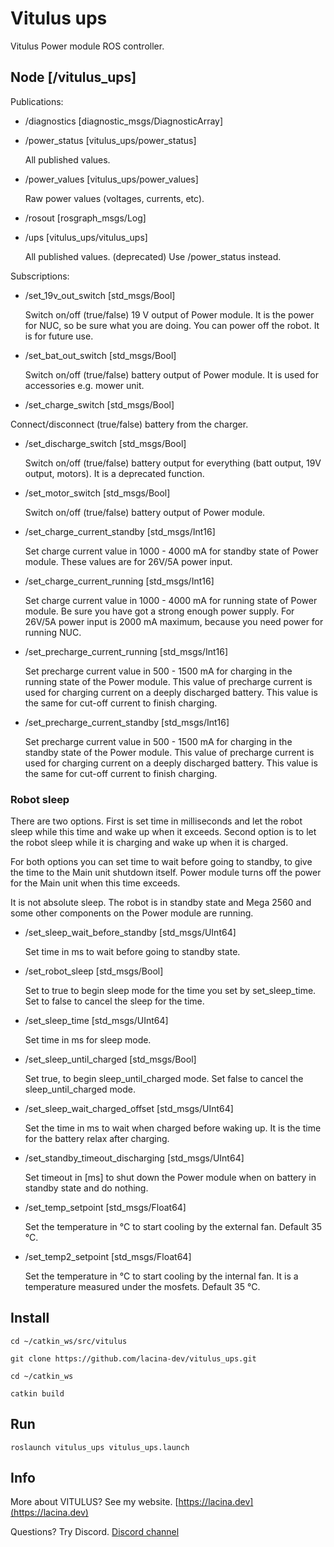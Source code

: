 # Vitulus ups
 Vitulus Power module ROS controller.

## Node [/vitulus_ups]

Publications: 

 * /diagnostics [diagnostic_msgs/DiagnosticArray]

 * /power_status [vitulus_ups/power_status]

    All published values.

 * /power_values [vitulus_ups/power_values]

    Raw power values (voltages, currents, etc).

 * /rosout [rosgraph_msgs/Log]

 * /ups [vitulus_ups/vitulus_ups]

    All published values. (deprecated) Use /power_status instead.


Subscriptions: 

* /set_19v_out_switch [std_msgs/Bool]

    Switch on/off (true/false) 19 V output of Power module. It is the power for NUC, so be sure what you are doing. You can power off the robot. It is for future use.

* /set_bat_out_switch [std_msgs/Bool]

 	Switch on/off (true/false) battery output of Power module. It is used for accessories e.g. mower unit.

* /set_charge_switch [std_msgs/Bool]

Connect/disconnect (true/false) battery from the charger.	

* /set_discharge_switch [std_msgs/Bool]

	Switch on/off (true/false) battery output for everything (batt output, 19V output, motors). It is a deprecated function.

* /set_motor_switch [std_msgs/Bool]

	Switch on/off (true/false) battery output of Power module.

* /set_charge_current_standby [std_msgs/Int16]

	Set charge current value in 1000 - 4000 mA for standby state of Power module. These values are for 26V/5A power input.

* /set_charge_current_running [std_msgs/Int16]
	
    Set charge current value in 1000 - 4000 mA for running state of Power module. Be sure you have got a strong enough power supply. For 26V/5A power input is 2000 mA maximum, because you need power for running NUC.


* /set_precharge_current_running [std_msgs/Int16]

	Set precharge current value in 500 - 1500 mA for charging in the running state of the Power module. This value of precharge current is used for charging current on a deeply discharged battery. This value is the same for cut-off current to finish charging. 

 * /set_precharge_current_standby [std_msgs/Int16]
	
	Set precharge current value in 500 - 1500 mA for charging in the standby state of the Power module. This value of precharge current is used for charging current on a deeply discharged battery. This value is the same for cut-off current to finish charging. 

### Robot sleep
There are two options. First is set time in milliseconds and let the robot sleep while this time and wake up when it exceeds. Second option is to let the robot sleep while it is charging and wake up when it is charged. 

For both options you can set time to wait before going to standby, to give the time to the Main unit shutdown itself. Power module turns off the power for the Main unit when this time exceeds. 

It is not absolute sleep. The robot is in standby state and Mega 2560 and some other components on the Power module are running.

* /set_sleep_wait_before_standby [std_msgs/UInt64]

	Set time in ms to wait before going to standby state. 

* /set_robot_sleep [std_msgs/Bool]

	Set to true to begin sleep mode for the time you set by set_sleep_time.
Set to false to cancel the sleep for the time.
	
* /set_sleep_time [std_msgs/UInt64]

	Set time in ms for sleep mode. 

* /set_sleep_until_charged [std_msgs/Bool]

	Set true, to begin sleep_until_charged mode.
    Set false to cancel the sleep_until_charged mode.


* /set_sleep_wait_charged_offset [std_msgs/UInt64]
	
	Set the time in ms to wait when charged before waking up. It is the time for the battery relax after charging.


* /set_standby_timeout_discharging [std_msgs/UInt64]
	
    Set timeout in [ms] to shut down the Power module when on battery in standby state and do nothing. 


* /set_temp_setpoint [std_msgs/Float64]

	Set the temperature in °C to start cooling by the external fan. Default 35 °C.

* /set_temp2_setpoint [std_msgs/Float64]

	Set the temperature in °C to start cooling by the internal fan. It is a temperature measured under the mosfets. Default 35 °C.



## Install

`cd ~/catkin_ws/src/vitulus`

`git clone https://github.com/lacina-dev/vitulus_ups.git`

`cd ~/catkin_ws`

`catkin build`

## Run

`roslaunch vitulus_ups vitulus_ups.launch`

## Info

 More about VITULUS? See my website.
 [https://lacina.dev](https://lacina.dev)

 Questions? Try Discord.
 [Discord channel](https://discord.gg/YqeNV5hEVN)
